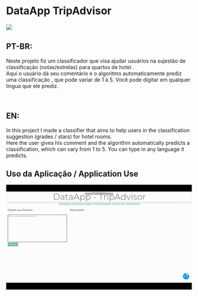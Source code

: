 # DataApp TripAdvisor

<img src="https://external-content.duckduckgo.com/iu/?u=https%3A%2F%2Fe.rpp-noticias.io%2Fnormal%2F2017%2F11%2F09%2F101710_516361.png&f=1&nofb=1">

## PT-BR:
<p>
  Neste projeto fiz um classificador que visa ajudar usuários na sujestão de classificação (notas/estrelas) para quartos de hotel . <br>
 Aqui o usuário dá seu comentário e o algoritmo automaticamente prediz uma classificação , que pode variar de  1 à 5.
 Você pode digitar em qualquer lingua que ele prediz.
</p>

<br>

## EN:
<p>
  In this project I made a classifier that aims to help users in the classification suggestion (grades / stars) for hotel rooms. <br>
  Here the user gives his comment and the algorithm automatically predicts a classification, which can vary from 1 to 5.
  You can type in any language it predicts.
</p>

## Uso da Aplicação / Application Use
<img src="assets/video_usando_app.gif">
